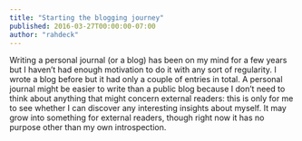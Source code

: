 ```yaml
---
title: "Starting the blogging journey"
published: 2016-03-27T00:00:00-07:00
author: "rahdeck"
---
```

Writing a personal journal (or a blog) has been on my mind for a few years but I haven’t had enough motivation to do it with any sort of regularity. I wrote a blog before but it had only a couple of entries in total. A personal journal might be easier to write than a public blog because I don’t need to think about anything that might concern external readers: this is only for me to see whether I can discover any interesting insights about myself. It may grow into something for external readers, though right now it has no purpose other than my own introspection.
